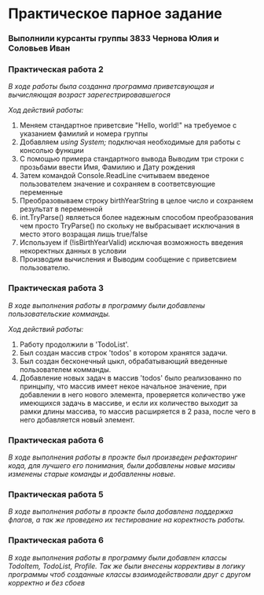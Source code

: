 # Практическое парное задание 
### Выполнили курсанты группы 3833 Чернова Юлия и Соловьев Иван

### Практическая работа 2
*В ходе работы была созданна программа приветсвующая и вычисляющая возраст зарегестрировавшегося*

_Ход действий работы:_
1. Меняем стандартное приветсвие "Hello, world!" на требуемое с указанием фамилий и номера группы
2. Добавляем _using System;_ подключая необходимые для работы с консолью функции
3. С помощью примера стандартного вывода Выводим три строки с прозьбами ввести Имя, Фамилию и Дату рождения
4. Затем командой Console.ReadLine считываем введеное пользователем значение и сохраняем в соответсвующие переменные
5. Преобразовываем строку birthYearString в целое число и сохраняем результат в переменной
6. int.TryParse() являеться более надежным способом преобразования чем просто TryParse() по скольку не выбрасывает исключания в место этого возращая лишь true/false
7. Используем  if (!isBirthYearValid) исключая возможность введения некоректных данных в условии
8. Производим вычисления и Выводим сообщение с приветсвием пользователю.

### Практическая работа 3
*В ходе выполнения работы в программу были добавлены пользовательские комманды.*

_Ход действий работы:_
1. Работу продолжили в 'TodoList'.
2. Был создан массив строк 'todos' в котором хранятся задачи.
3. Был создан бесконечный цыкл, обрабатывающий введенные пользователем комманды.
4. Добавление новых задач в массив 'todos' было реализованно по принцыпу, что массив имеет некое начальное значение,
при добавлении в него нового элемента, проверяется количество уже имеющихся задачь в массиве, и если их количество выходит за рамки длины 
массива, то массив расширяется в 2 раза, после чего в него добавляется новый элемент.

### Практическая работа 6
*В ходе выполнения работы в проэкте был произведен рефакторинг кода, для лучшего его понимания, были добавлены новые масивы изменены старые команды и добавленны новые.*

### Практическая работа 5
*В ходе выполнения работы в проэкте была добавлена поддержка флагов, а так же проведено их тестирование на коректность работы.*

### Практическая работа 6
 *В ходе выполнения работы в программу были добавлен классы _TodoItem, TodoList, Profile._ Так же были внесены коррективы в логику программы чтоб созданные классы взаимодействовали друг с другом корректно и без сбоев*
